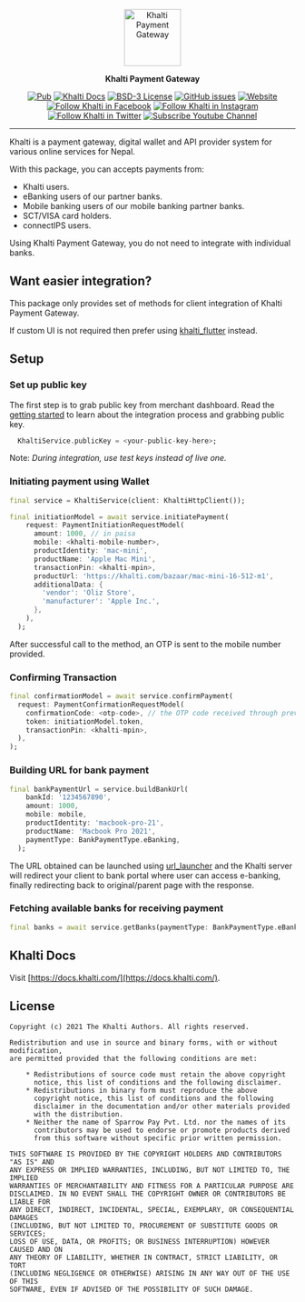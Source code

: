 <p align="center">
<img src="https://raw.githubusercontent.com/khalti/khalti-flutter-sdk/master/assets/khalti_logo.png" height="100" alt="Khalti Payment Gateway" />
</p>

<p align="center">
<strong>Khalti Payment Gateway</strong>
</p>

<p align="center">
<a href="https://pub.dartlang.org/packages/khalti"><img src="https://img.shields.io/pub/v/khalti" alt="Pub"></a>
<a href="https://docs.khalti.com/"><img src="https://img.shields.io/badge/Khalti-Docs-blueviolet" alt="Khalti Docs"></a>
<a href="https://github.com/khalti/khalti-flutter-sdk/blob/master/LICENSE"><img src="https://img.shields.io/badge/License-BSD--3-informational" alt="BSD-3 License"></a>
<a href="https://github.com/khalti/khalti-flutter-sdk/issues"><img src="https://img.shields.io/github/issues/khalti/khalti-flutter-sdk" alt="GitHub issues"></a>
<a href="https://khalti.com"><img src="https://img.shields.io/website?url=https%3A%2F%2Fdocs.khalti.com" alt="Website"></a>
<a href="https://www.facebook.com/khalti.official"><img src="https://img.shields.io/badge/follow--000?style=social&logo=facebook" alt="Follow Khalti in Facebook"></a>
<a href="https://www.instagram.com/khaltiofficial"><img src="https://img.shields.io/badge/follow--000?style=social&logo=instagram" alt="Follow Khalti in Instagram"></a>
<a href="https://twitter.com/intent/follow?screen_name=khaltiofficial"><img src="https://img.shields.io/twitter/follow/khaltiofficial?style=social" alt="Follow Khalti in Twitter"></a>
<a href="https://www.youtube.com/channel/UCrXM4HqK9th3E2a04Z9Lh-Q"><img src="https://img.shields.io/youtube/channel/subscribers/UCrXM4HqK9th3E2a04Z9Lh-Q?label=Subscribe&style=social" alt="Subscribe Youtube Channel"></a>
</p>

---

Khalti is a payment gateway, digital wallet and API provider system for various online services for Nepal.

With this package, you can accepts payments from:
- Khalti users.
- eBanking users of our partner banks.
- Mobile banking users of our mobile banking partner banks.
- SCT/VISA card holders.
- connectIPS users.

Using Khalti Payment Gateway, you do not need to integrate with individual banks.

## Want easier integration?
This package only provides set of methods for client integration of Khalti Payment Gateway.

If custom UI is not required then prefer using [khalti_flutter](https://pub.dev/packages/khalti_flutter) instead.

## Setup

### Set up public key
The first step is to grab public key from merchant dashboard. Read the [getting started](https://docs.khalti.com/getting-started/)
to learn about the integration process and grabbing public key.

```dart
  KhaltiService.publicKey = <your-public-key-here>;
```

Note: _During integration, use test keys instead of live one._

### Initiating payment using Wallet

```dart
final service = KhaltiService(client: KhaltiHttpClient());

final initiationModel = await service.initiatePayment(
    request: PaymentInitiationRequestModel(
      amount: 1000, // in paisa
      mobile: <khalti-mobile-number>,
      productIdentity: 'mac-mini',
      productName: 'Apple Mac Mini',
      transactionPin: <khalti-mpin>,
      productUrl: 'https://khalti.com/bazaar/mac-mini-16-512-m1',
      additionalData: {
        'vendor': 'Oliz Store',
        'manufacturer': 'Apple Inc.',
      },
    ),
  );
```

After successful call to the method, an OTP is sent to the mobile number provided.


### Confirming Transaction

```dart
final confirmationModel = await service.confirmPayment(
  request: PaymentConfirmationRequestModel(
    confirmationCode: <otp-code>, // the OTP code received through previous step
    token: initiationModel.token,
    transactionPin: <khalti-mpin>,
  ),
);
```

### Building URL for bank payment

```dart
final bankPaymentUrl = service.buildBankUrl(
    bankId: '1234567890',
    amount: 1000,
    mobile: mobile,
    productIdentity: 'macbook-pro-21',
    productName: 'Macbook Pro 2021',
    paymentType: BankPaymentType.eBanking,
  );
```

The URL obtained can be launched using [url_launcher](https://pub.dev/packages/url_launcher) 
and the Khalti server will redirect your client to bank portal where user can access e-banking, 
finally redirecting back to original/parent page with the response.

### Fetching available banks for receiving payment

```dart
final banks = await service.getBanks(paymentType: BankPaymentType.eBanking);
```

## Khalti Docs
Visit [https://docs.khalti.com/](https://docs.khalti.com/).

## License
```
Copyright (c) 2021 The Khalti Authors. All rights reserved.

Redistribution and use in source and binary forms, with or without modification,
are permitted provided that the following conditions are met:

    * Redistributions of source code must retain the above copyright
      notice, this list of conditions and the following disclaimer.
    * Redistributions in binary form must reproduce the above
      copyright notice, this list of conditions and the following
      disclaimer in the documentation and/or other materials provided
      with the distribution.
    * Neither the name of Sparrow Pay Pvt. Ltd. nor the names of its
      contributors may be used to endorse or promote products derived
      from this software without specific prior written permission.

THIS SOFTWARE IS PROVIDED BY THE COPYRIGHT HOLDERS AND CONTRIBUTORS "AS IS" AND
ANY EXPRESS OR IMPLIED WARRANTIES, INCLUDING, BUT NOT LIMITED TO, THE IMPLIED
WARRANTIES OF MERCHANTABILITY AND FITNESS FOR A PARTICULAR PURPOSE ARE
DISCLAIMED. IN NO EVENT SHALL THE COPYRIGHT OWNER OR CONTRIBUTORS BE LIABLE FOR
ANY DIRECT, INDIRECT, INCIDENTAL, SPECIAL, EXEMPLARY, OR CONSEQUENTIAL DAMAGES
(INCLUDING, BUT NOT LIMITED TO, PROCUREMENT OF SUBSTITUTE GOODS OR SERVICES;
LOSS OF USE, DATA, OR PROFITS; OR BUSINESS INTERRUPTION) HOWEVER CAUSED AND ON
ANY THEORY OF LIABILITY, WHETHER IN CONTRACT, STRICT LIABILITY, OR TORT
(INCLUDING NEGLIGENCE OR OTHERWISE) ARISING IN ANY WAY OUT OF THE USE OF THIS
SOFTWARE, EVEN IF ADVISED OF THE POSSIBILITY OF SUCH DAMAGE.
```